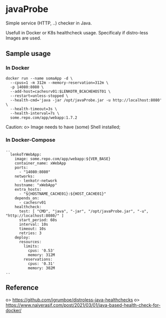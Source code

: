# javaProbe
Simple service (HTTP, ..) checker in Java.

Usefull in Docker or K8s healthcheck usage.
Specificaly if distro-less Images are used.


## Sample usage

### In Docker

```
docker run --name somaApp -d \
  --cpus=1 -m 312m --memory-reservation=312m \
  -p 14080:8080 \
  --add-host=cachesrv01:$LENKOTR_BCACHEHOST01 \
  --restart=unless-stopped \
  --health-cmd='java -jar /opt/javaProbe.jar -u http://localhost:8080' \
  --health-timeout=3s \
  --health-interval=7s \
  some.repo.com/app/webapp:1.7.2
```
Caution:
o> Image needs to have (some) Shell installed;


### In Docker-Compose

```
..
  lenkoTrWebApp:
    image: some.repo.com/app/webapp:${VER_BASE}
    container_name: xWebApp
    ports:
      - "14080:8080"
    networks:
      - lenkotr-network
    hostname: "xWebApp"
    extra_hosts:
      - "${HOSTNAME_CACHE01}:${HOST_CACHE01}"
    depends_on:
      - cachesrv01
    healthcheck:
      test: [ "CMD", "java", "-jar", "/opt/javaProbe.jar", "-u", "http://localhost:8080/" ]
      start_period: 60s
      interval: 10s
      timeout: 10s
      retries: 3
    deploy:
      resources:
        limits:
          cpus: '0.53'
          memory: 312M
        reservations:
          cpus: '0.31'
          memory: 302M
..
```


## Reference

o> https://github.com/jgrumboe/distroless-java-healthchecks
o> https://www.naiyerasif.com/post/2021/03/01/java-based-health-check-for-docker/
